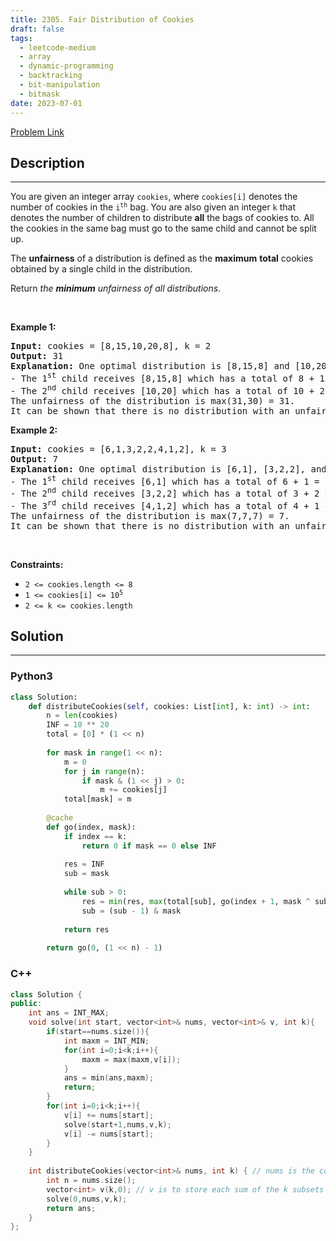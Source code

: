 ```yaml
---
title: 2305. Fair Distribution of Cookies
draft: false
tags: 
  - leetcode-medium
  - array
  - dynamic-programming
  - backtracking
  - bit-manipulation
  - bitmask
date: 2023-07-01
---
```


[Problem Link](https://leetcode.com/problems/fair-distribution-of-cookies/)

## Description

---
<p>You are given an integer array <code>cookies</code>, where <code>cookies[i]</code> denotes the number of cookies in the <code>i<sup>th</sup></code> bag. You are also given an integer <code>k</code> that denotes the number of children to distribute <strong>all</strong> the bags of cookies to. All the cookies in the same bag must go to the same child and cannot be split up.</p>

<p>The <strong>unfairness</strong> of a distribution is defined as the <strong>maximum</strong> <strong>total</strong> cookies obtained by a single child in the distribution.</p>

<p>Return <em>the <strong>minimum</strong> unfairness of all distributions</em>.</p>

<p>&nbsp;</p>
<p><strong class="example">Example 1:</strong></p>

<pre>
<strong>Input:</strong> cookies = [8,15,10,20,8], k = 2
<strong>Output:</strong> 31
<strong>Explanation:</strong> One optimal distribution is [8,15,8] and [10,20]
- The 1<sup>st</sup> child receives [8,15,8] which has a total of 8 + 15 + 8 = 31 cookies.
- The 2<sup>nd</sup> child receives [10,20] which has a total of 10 + 20 = 30 cookies.
The unfairness of the distribution is max(31,30) = 31.
It can be shown that there is no distribution with an unfairness less than 31.
</pre>

<p><strong class="example">Example 2:</strong></p>

<pre>
<strong>Input:</strong> cookies = [6,1,3,2,2,4,1,2], k = 3
<strong>Output:</strong> 7
<strong>Explanation:</strong> One optimal distribution is [6,1], [3,2,2], and [4,1,2]
- The 1<sup>st</sup> child receives [6,1] which has a total of 6 + 1 = 7 cookies.
- The 2<sup>nd</sup> child receives [3,2,2] which has a total of 3 + 2 + 2 = 7 cookies.
- The 3<sup>rd</sup> child receives [4,1,2] which has a total of 4 + 1 + 2 = 7 cookies.
The unfairness of the distribution is max(7,7,7) = 7.
It can be shown that there is no distribution with an unfairness less than 7.
</pre>

<p>&nbsp;</p>
<p><strong>Constraints:</strong></p>

<ul>
	<li><code>2 &lt;= cookies.length &lt;= 8</code></li>
	<li><code>1 &lt;= cookies[i] &lt;= 10<sup>5</sup></code></li>
	<li><code>2 &lt;= k &lt;= cookies.length</code></li>
</ul>


## Solution

---
### Python3
``` py title='fair-distribution-of-cookies'
class Solution:
    def distributeCookies(self, cookies: List[int], k: int) -> int:
        n = len(cookies)
        INF = 10 ** 20
        total = [0] * (1 << n)
        
        for mask in range(1 << n):
            m = 0
            for j in range(n):
                if mask & (1 << j) > 0:
                    m += cookies[j]
            total[mask] = m
        
        @cache
        def go(index, mask):
            if index == k:
                return 0 if mask == 0 else INF
            
            res = INF
            sub = mask
            
            while sub > 0:
                res = min(res, max(total[sub], go(index + 1, mask ^ sub)))
                sub = (sub - 1) & mask
        
            return res
        
        return go(0, (1 << n) - 1)
```
### C++
``` cpp title='fair-distribution-of-cookies'
class Solution {
public:
    int ans = INT_MAX;
    void solve(int start, vector<int>& nums, vector<int>& v, int k){
        if(start==nums.size()){
            int maxm = INT_MIN;
            for(int i=0;i<k;i++){
                maxm = max(maxm,v[i]);
            }
            ans = min(ans,maxm);
            return;
        }
        for(int i=0;i<k;i++){
            v[i] += nums[start];
            solve(start+1,nums,v,k);
            v[i] -= nums[start];
        }
    }
    
    int distributeCookies(vector<int>& nums, int k) { // nums is the cookies vector
        int n = nums.size();
        vector<int> v(k,0); // v is to store each sum of the k subsets
        solve(0,nums,v,k);
        return ans;
    }
};
```


